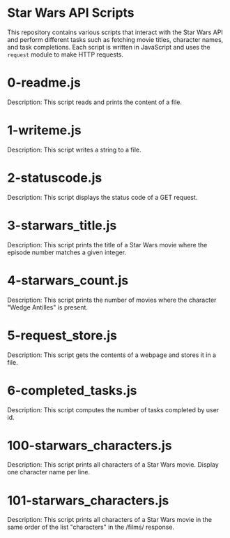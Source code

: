 # Star Wars API Scripts

This repository contains various scripts that interact with the Star Wars API and perform different tasks such as fetching movie titles, character names, and task completions. Each script is written in JavaScript and uses the `request` module to make HTTP requests.

# 0-readme.js
Description: This script reads and prints the content of a file.

# 1-writeme.js
Description: This script writes a string to a file.
# 2-statuscode.js
Description: This script displays the status code of a GET request.
# 3-starwars_title.js
Description: This script prints the title of a Star Wars movie where the episode number matches a given integer.
# 4-starwars_count.js
Description: This script prints the number of movies where the character "Wedge Antilles" is present.
# 5-request_store.js
Description: This script gets the contents of a webpage and stores it in a file.
# 6-completed_tasks.js
Description: This script computes the number of tasks completed by user id.
# 100-starwars_characters.js
Description: This script prints all characters of a Star Wars movie. Display one character name per line.
# 101-starwars_characters.js
Description: This script prints all characters of a Star Wars movie in the same order of the list "characters" in the /films/ response.
